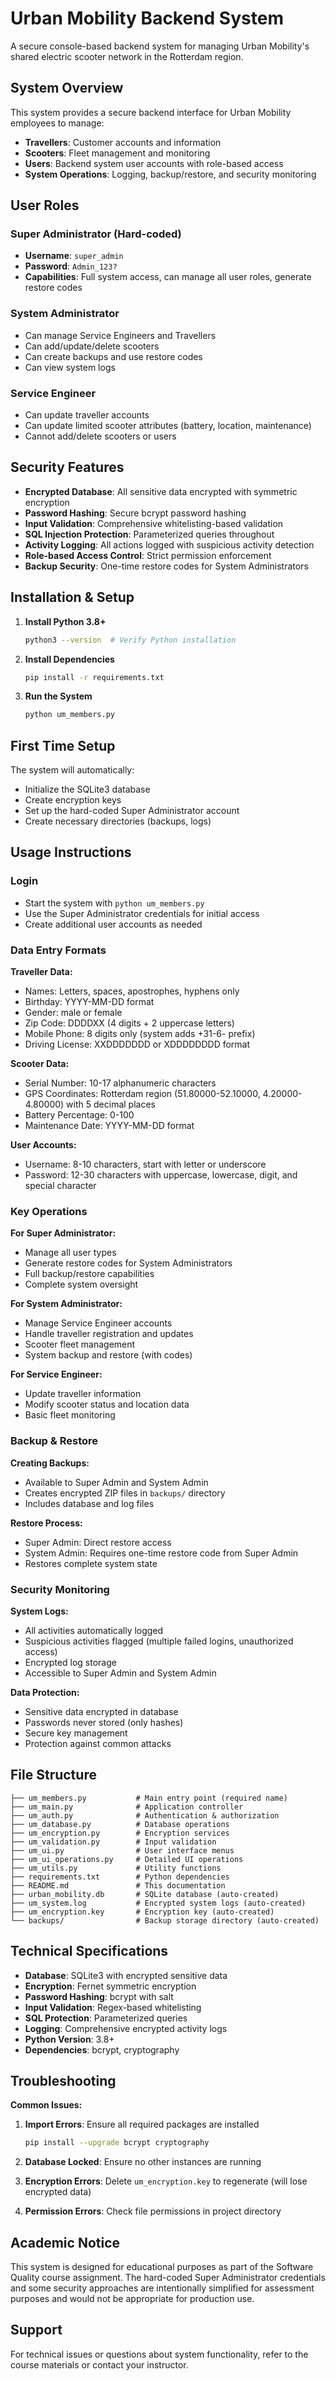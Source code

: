 # Urban Mobility Backend System

A secure console-based backend system for managing Urban Mobility's shared electric scooter network in the Rotterdam region.

## System Overview

This system provides a secure backend interface for Urban Mobility employees to manage:
- **Travellers**: Customer accounts and information
- **Scooters**: Fleet management and monitoring
- **Users**: Backend system user accounts with role-based access
- **System Operations**: Logging, backup/restore, and security monitoring

## User Roles

### Super Administrator (Hard-coded)
- **Username**: `super_admin`
- **Password**: `Admin_123?`
- **Capabilities**: Full system access, can manage all user roles, generate restore codes

### System Administrator
- Can manage Service Engineers and Travellers
- Can add/update/delete scooters
- Can create backups and use restore codes
- Can view system logs

### Service Engineer
- Can update traveller accounts
- Can update limited scooter attributes (battery, location, maintenance)
- Cannot add/delete scooters or users

## Security Features

- **Encrypted Database**: All sensitive data encrypted with symmetric encryption
- **Password Hashing**: Secure bcrypt password hashing
- **Input Validation**: Comprehensive whitelisting-based validation
- **SQL Injection Protection**: Parameterized queries throughout
- **Activity Logging**: All actions logged with suspicious activity detection
- **Role-based Access Control**: Strict permission enforcement
- **Backup Security**: One-time restore codes for System Administrators

## Installation & Setup

1. **Install Python 3.8+**
   ```bash
   python3 --version  # Verify Python installation
   ```

2. **Install Dependencies**
   ```bash
   pip install -r requirements.txt
   ```

3. **Run the System**
   ```bash
   python um_members.py
   ```

## First Time Setup

The system will automatically:
- Initialize the SQLite3 database
- Create encryption keys
- Set up the hard-coded Super Administrator account
- Create necessary directories (backups, logs)

## Usage Instructions

### Login
- Start the system with `python um_members.py`
- Use the Super Administrator credentials for initial access
- Create additional user accounts as needed

### Data Entry Formats

**Traveller Data:**
- Names: Letters, spaces, apostrophes, hyphens only
- Birthday: YYYY-MM-DD format
- Gender: male or female
- Zip Code: DDDDXX (4 digits + 2 uppercase letters)
- Mobile Phone: 8 digits only (system adds +31-6- prefix)
- Driving License: XXDDDDDDD or XDDDDDDDD format

**Scooter Data:**
- Serial Number: 10-17 alphanumeric characters
- GPS Coordinates: Rotterdam region (51.80000-52.10000, 4.20000-4.80000) with 5 decimal places
- Battery Percentage: 0-100
- Maintenance Date: YYYY-MM-DD format

**User Accounts:**
- Username: 8-10 characters, start with letter or underscore
- Password: 12-30 characters with uppercase, lowercase, digit, and special character

### Key Operations

**For Super Administrator:**
- Manage all user types
- Generate restore codes for System Administrators
- Full backup/restore capabilities
- Complete system oversight

**For System Administrator:**
- Manage Service Engineer accounts
- Handle traveller registration and updates
- Scooter fleet management
- System backup and restore (with codes)

**For Service Engineer:**
- Update traveller information
- Modify scooter status and location data
- Basic fleet monitoring

### Backup & Restore

**Creating Backups:**
- Available to Super Admin and System Admin
- Creates encrypted ZIP files in `backups/` directory
- Includes database and log files

**Restore Process:**
- Super Admin: Direct restore access
- System Admin: Requires one-time restore code from Super Admin
- Restores complete system state

### Security Monitoring

**System Logs:**
- All activities automatically logged
- Suspicious activities flagged (multiple failed logins, unauthorized access)
- Encrypted log storage
- Accessible to Super Admin and System Admin

**Data Protection:**
- Sensitive data encrypted in database
- Passwords never stored (only hashes)
- Secure key management
- Protection against common attacks

## File Structure

```
├── um_members.py           # Main entry point (required name)
├── um_main.py              # Application controller
├── um_auth.py              # Authentication & authorization
├── um_database.py          # Database operations
├── um_encryption.py        # Encryption services
├── um_validation.py        # Input validation
├── um_ui.py                # User interface menus
├── um_ui_operations.py     # Detailed UI operations
├── um_utils.py             # Utility functions
├── requirements.txt        # Python dependencies
├── README.md               # This documentation
├── urban_mobility.db       # SQLite database (auto-created)
├── um_system.log           # Encrypted system logs (auto-created)
├── um_encryption.key       # Encryption key (auto-created)
└── backups/                # Backup storage directory (auto-created)
```

## Technical Specifications

- **Database**: SQLite3 with encrypted sensitive data
- **Encryption**: Fernet symmetric encryption
- **Password Hashing**: bcrypt with salt
- **Input Validation**: Regex-based whitelisting
- **SQL Protection**: Parameterized queries
- **Logging**: Comprehensive encrypted activity logs
- **Python Version**: 3.8+
- **Dependencies**: bcrypt, cryptography

## Troubleshooting

**Common Issues:**

1. **Import Errors**: Ensure all required packages are installed
   ```bash
   pip install --upgrade bcrypt cryptography
   ```

2. **Database Locked**: Ensure no other instances are running

3. **Encryption Errors**: Delete `um_encryption.key` to regenerate (will lose encrypted data)

4. **Permission Errors**: Check file permissions in project directory

## Academic Notice

This system is designed for educational purposes as part of the Software Quality course assignment. The hard-coded Super Administrator credentials and some security approaches are intentionally simplified for assessment purposes and would not be appropriate for production use.

## Support

For technical issues or questions about system functionality, refer to the course materials or contact your instructor.